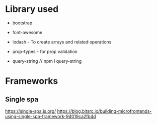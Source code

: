 # Library used

* bootstrap
* font-awesome
* lodash  - To create arrays and related operations
* prop-types - for prop validation

* query-string  // npm i query-string

# Frameworks

## Single spa

https://single-spa.js.org/
https://blog.bitsrc.io/building-microfrontends-using-single-spa-framework-94019ca2fb4d
